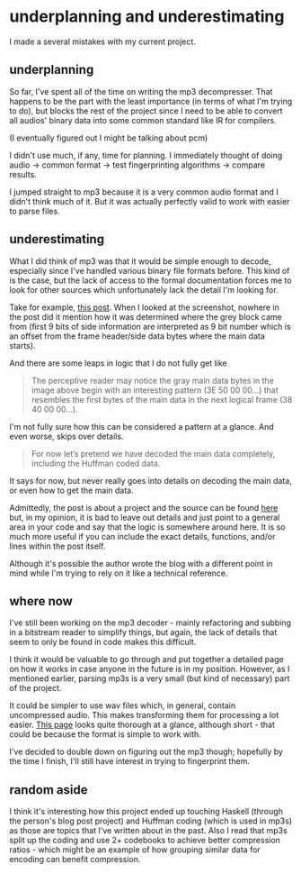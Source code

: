 # underplanning and underestimating

I made a several mistakes with my current project.

## underplanning

So far, I've spent all of the time on writing the mp3 decompresser. That happens
to be the part with the least importance (in terms of what I'm trying to do), but
blocks the rest of the project since I need to be able to convert all audios' binary
data into some common standard like IR for compilers.

(I eventually figured out I might be talking about pcm)

I didn't use much, if any, time for planning. I immediately thought of doing
audio -> common format -> test fingerprinting algorithms -> compare results.

I jumped straight to mp3 because it is a very common audio format and I didn't think
much of it. But it was actually perfectly valid to work with easier to parse files.

## underestimating

What I did think of mp3 was that it would be simple enough to decode, especially
since I've handled various binary file formats before. This kind of is the case,
but the lack of access to the formal documentation forces me to look for other sources
which unfortunately lack the detail I'm looking for.

Take for example, [this post](http://blog.bjrn.se/2008/10/lets-build-mp3-decoder.html).
When I looked at the screenshot, nowhere in the post did it mention how it was determined
where the grey block came from (first 9 bits of side information are interpreted
as 9 bit number which is an offset from the frame header/side data bytes where the
main data starts).

And there are some leaps in logic that I do not fully get like

> The perceptive reader may notice the gray main data bytes in the image above
> begin with an interesting pattern (3E 50 00 00…) that resembles the first bytes
> of the main data in the next logical frame (38 40 00 00…).

I'm not fully sure how this can be considered a pattern at a glance. And even worse,
skips over details.

> For now let’s pretend we have decoded the main data completely, including the
> Huffman coded data.

It says for now, but never really goes into details on decoding the main data, or
even how to get the main data.

Admittedly, the post is about a project and the source can be found [here](http://hackage.haskell.org/package/mp3decoder-0.0.1/src/)
but, in my opinion, it is bad to leave out details and just point to a general
area in your code and say that the logic is somewhere around here. It is so much
more useful if you can include the exact details, functions, and/or lines within
the post itself.

Although it's possible the author wrote the blog with a different point in mind while
I'm trying to rely on it like a technical reference.

## where now

I've still been working on the mp3 decoder - mainly refactoring and subbing in a
bitstream reader to simplify things, but again, the lack of details that seem to
only be found in code makes this difficult.

I think it would be valuable to go through and put together a detailed page on how
it works in case anyone in the future is in my position. However, as I mentioned
earlier, parsing mp3s is a very small (but kind of necessary) part of the project.

It could be simpler to use wav files which, in general, contain uncompressed audio.
This makes transforming them for processing a lot easier. [This page](http://soundfile.sapp.org/doc/WaveFormat/)
looks quite thorough at a glance, although short - that could be because the format
is simple to work with.

I've decided to double down on figuring out the mp3 though; hopefully by the time
I finish, I'll still have interest in trying to fingerprint them.

## random aside

I think it's interesting how this project ended up touching Haskell (through the
person's blog post project) and Huffman coding (which is used in mp3s) as those are
topics that I've written about in the past. Also I read that mp3s split up the coding
and use 2+ codebooks to achieve better compression ratios - which might be an example
of how grouping similar data for encoding can benefit compression.
